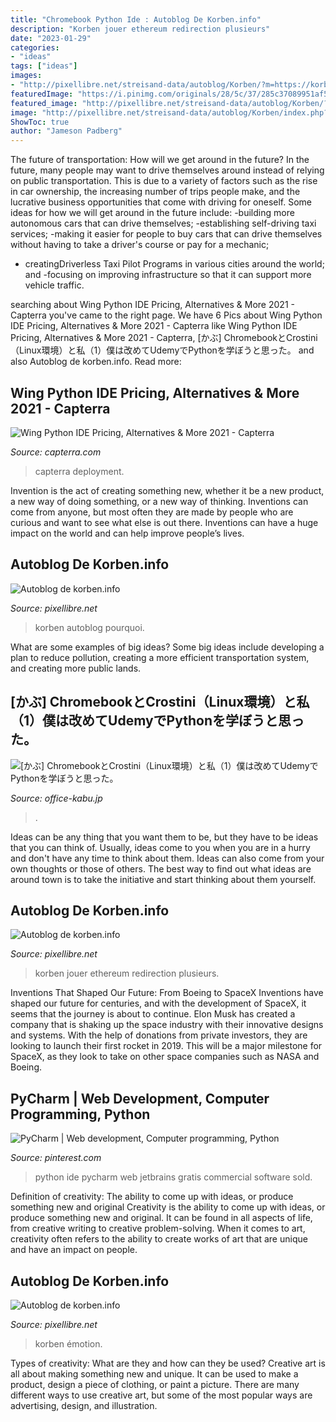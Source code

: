 ```yaml
---
title: "Chromebook Python Ide : Autoblog De Korben.info"
description: "Korben jouer ethereum redirection plusieurs"
date: "2023-01-29"
categories:
- "ideas"
tags: ["ideas"]
images:
- "http://pixellibre.net/streisand-data/autoblog/Korben/?m=https://korben.info/app/uploads/2019/10/filter-1024x683.png"
featuredImage: "https://i.pinimg.com/originals/28/5c/37/285c37089951af556c04985ffda8c515.png"
featured_image: "http://pixellibre.net/streisand-data/autoblog/Korben/?m=https://korben.info/app/uploads/2019/10/filter-1024x683.png"
image: "http://pixellibre.net/streisand-data/autoblog/Korben/index.php?m=https://korben.info/app/uploads/2019/09/IMG_4454-473x1024.png"
ShowToc: true
author: "Jameson Padberg"
---
```



The future of transportation: How will we get around in the future?
In the future, many people may want to drive themselves around instead of relying on public transportation. This is due to a variety of factors such as the rise in car ownership, the increasing number of trips people make, and the lucrative business opportunities that come with driving for oneself. 
Some ideas for how we will get around in the future include: 
-building more autonomous cars that can drive themselves; 
-establishing self-driving taxi services; 
-making it easier for people to buy cars that can drive themselves without having to take a driver's course or pay for a mechanic; 
- creatingDriverless Taxi Pilot Programs in various cities around the world; and 
-focusing on improving infrastructure so that it can support more vehicle traffic.

	

		
searching about Wing Python IDE Pricing, Alternatives &amp; More 2021 - Capterra you've came to the right page. We have 6 Pics about Wing Python IDE Pricing, Alternatives &amp; More 2021 - Capterra like Wing Python IDE Pricing, Alternatives &amp; More 2021 - Capterra, [かぶ] ChromebookとCrostini（Linux環境）と私（1）僕は改めてUdemyでPythonを学ぼうと思った。 and also Autoblog de korben.info. Read more:
		
    
## Wing Python IDE Pricing, Alternatives &amp; More 2021 - Capterra

<img loading=lazy src="https://gdm-catalog-fmapi-prod.imgix.net/ProductScreenshot/cd19b424-b735-4d37-8511-e07bbc02edf5.png?auto=format" onerror="this.onerror=null;this.src='https://tse2.mm.bing.net/th?id=OIP.NvAgtMaTJ0AyFn6C-25ougHaFj&amp;pid=15.1';" alt="Wing Python IDE Pricing, Alternatives &amp; More 2021 - Capterra">

_Source: capterra.com_

>capterra deployment. 

	

Invention is the act of creating something new, whether it be a new product, a new way of doing something, or a new way of thinking. Inventions can come from anyone, but most often they are made by people who are curious and want to see what else is out there. Inventions can have a huge impact on the world and can help improve people’s lives.

    
## Autoblog De Korben.info

<img loading=lazy src="http://pixellibre.net/streisand-data/autoblog/Korben/?m=https://korben.info/app/uploads/2019/10/filter-1024x683.png" onerror="this.onerror=null;this.src='https://tse4.mm.bing.net/th?id=OIP.WeH9qU1LM-22LBglN3wVZAHaE8&amp;pid=15.1';" alt="Autoblog de korben.info">

_Source: pixellibre.net_

>korben autoblog pourquoi. 

	

What are some examples of big ideas?
Some big ideas include developing a plan to reduce pollution, creating a more efficient transportation system, and creating more public lands.

    
## [かぶ] ChromebookとCrostini（Linux環境）と私（1）僕は改めてUdemyでPythonを学ぼうと思った。

<img loading=lazy src="https://office-kabu.jp/wp-content/uploads/2020/04/chromebook-crostini-linux-01-768x612.png" onerror="this.onerror=null;this.src='https://tse1.mm.bing.net/th?id=OIP.-X5B8UefNDHdFux7-pFIYgHaF5&amp;pid=15.1';" alt="[かぶ] ChromebookとCrostini（Linux環境）と私（1）僕は改めてUdemyでPythonを学ぼうと思った。">

_Source: office-kabu.jp_

>. 

	

Ideas can be any thing that you want them to be, but they have to be ideas that you can think of. Usually, ideas come to you when you are in a hurry and don't have any time to think about them. Ideas can also come from your own thoughts or those of others. The best way to find out what ideas are around town is to take the initiative and start thinking about them yourself.

    
## Autoblog De Korben.info

<img loading=lazy src="http://pixellibre.net/streisand-data/autoblog/Korben/index.php?m=https://korben.info/app/uploads/2019/09/IMG_4454-473x1024.png" onerror="this.onerror=null;this.src='https://tse2.mm.bing.net/th?id=OIP.WTU-7naPV_zAbOjfxaOkCwAAAA&amp;pid=15.1';" alt="Autoblog de korben.info">

_Source: pixellibre.net_

>korben jouer ethereum redirection plusieurs. 

	

Inventions That Shaped Our Future: From Boeing to SpaceX
Inventions have shaped our future for centuries, and with the development of SpaceX, it seems that the journey is about to continue. Elon Musk has created a company that is shaking up the space industry with their innovative designs and systems. With the help of donations from private investors, they are looking to launch their first rocket in 2019. This will be a major milestone for SpaceX, as they look to take on other space companies such as NASA and Boeing.

    
## PyCharm | Web Development, Computer Programming, Python

<img loading=lazy src="https://i.pinimg.com/originals/28/5c/37/285c37089951af556c04985ffda8c515.png" onerror="this.onerror=null;this.src='https://tse2.mm.bing.net/th?id=OIP.F6zdYnnl4RqxMz57fHiG7wHaDE&amp;pid=15.1';" alt="PyCharm | Web development, Computer programming, Python">

_Source: pinterest.com_

>python ide pycharm web jetbrains gratis commercial software sold. 

	

Definition of creativity: The ability to come up with ideas, or produce something new and original
Creativity is the ability to come up with ideas, or produce something new and original. It can be found in all aspects of life, from creative writing to creative problem-solving. When it comes to art, creativity often refers to the ability to create works of art that are unique and have an impact on people.

    
## Autoblog De Korben.info

<img loading=lazy src="http://pixellibre.net/streisand-data/autoblog/Korben/index.php?m=https://korben.info/app/uploads/2019/12/emoji-korben.png" onerror="this.onerror=null;this.src='https://tse1.mm.bing.net/th?id=OIP.U0DvNbhLTduT3TvuDjVy2QHaEK&amp;pid=15.1';" alt="Autoblog de korben.info">

_Source: pixellibre.net_

>korben émotion. 

	

Types of creativity: What are they and how can they be used?
Creative art is all about making something new and unique. It can be used to make a product, design a piece of clothing, or paint a picture. There are many different ways to use creative art, but some of the most popular ways are advertising, design, and illustration.

